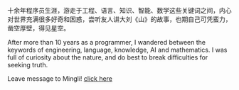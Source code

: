 十余年程序员生涯，游走于工程、语言、知识、智能、数学这些关键词之间，内心对世界充满很多好奇和困惑，尝听友人讲大刘《山》的故事，也期自己可凭蛮力，凿空厚壁，得见星空。

After more than 10 years as a programmer, I wandered between the keywords of engineering, language, knowledge, AI and mathematics. I was full of curiosity about the nature, and do best to break difficulties for seeking truth.

Leave message to Mingli! [click here](https://github.com/mountain/mountain/discussions)
